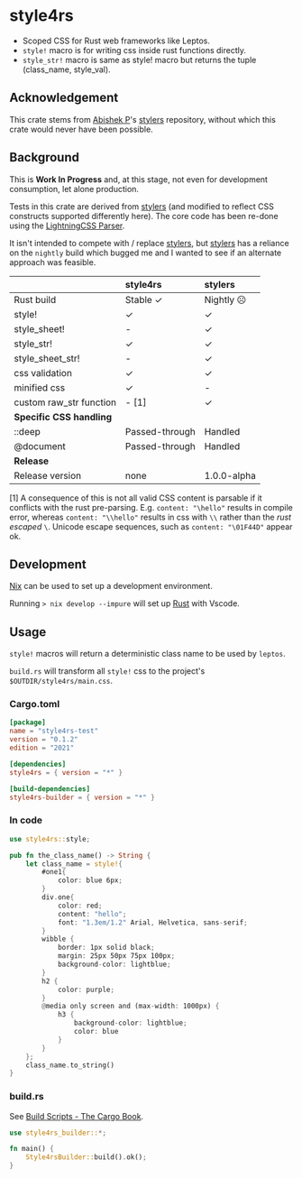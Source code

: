 # style4rs

* Scoped CSS for Rust web frameworks like Leptos.
* `style!` macro is for writing css inside rust functions directly.
* `style_str!` macro is same as style! macro but returns the tuple (class_name, style_val).

## Acknowledgement

This crate stems from [Abishek P](https://github.com/abishekatp)'s [stylers](https://github.com/abishekatp/stylers) repository, without which this crate would never have been possible.


## Background

This is **Work In Progress** and, at this stage, not even for development consumption, let alone production.

Tests in this crate are derived from [stylers](https://github.com/abishekatp/stylers) (and modified to reflect CSS constructs supported differently here). The core code has been re-done using the [LightningCSS Parser](https://lightningcss.dev/).

It isn't intended to compete with / replace [stylers](https://github.com/abishekatp/stylers), but [stylers](https://github.com/abishekatp/stylers) has a reliance on the `nightly` build which bugged me and I wanted to see if an alternate approach was feasible.

|                           | style4rs       | stylers     |
|---------------------------|:---------------|:------------|
| Rust build                | Stable ✓       | Nightly ☹   |
| style!                    | ✓              | ✓           |
| style_sheet!              | -              | ✓           |
| style_str!                | ✓              | ✓           |
| style_sheet_str!          | -              | ✓           |
| css validation            | ✓              | ✓           |
| minified css              | ✓              | -           |
| custom raw_str function   | - [1]              | ✓           |
| __Specific CSS handling__ |                |             |
| ::deep                    | Passed-through | Handled     |
| @document                 | Passed-through | Handled     |
| __Release__               |                |             |
| Release version           | none           | 1.0.0-alpha |

[1] A consequence of this is not all valid CSS content is parsable if it conflicts with the rust pre-parsing. E.g. `content: "\hello"` results in compile error, whereas `content: "\\hello"` results in css with `\\` rather than the _rust escaped_ `\`. Unicode escape sequences, such as `content: "\01F44D"` appear ok.

## Development

[Nix](https://nixos.org/) can be used to set up a development environment.

Running `> nix develop --impure` will set up [Rust](https://www.rust-lang.org/) with Vscode.

## Usage

`style!` macros will return a deterministic class name to be used by `leptos`.

`build.rs` will transform all `style!` css to the project's `$OUTDIR/style4rs/main.css`.

### Cargo.toml

```toml
[package]
name = "style4rs-test"
version = "0.1.2"
edition = "2021"

[dependencies]
style4rs = { version = "*" }

[build-dependencies]
style4rs-builder = { version = "*" }
```

### In code

```rust
use style4rs::style;

pub fn the_class_name() -> String {
    let class_name = style!{
        #one1{
            color: blue 6px;
        }
        div.one{
            color: red;
            content: "hello";
            font: "1.3em/1.2" Arial, Helvetica, sans-serif;
        }
        wibble {
            border: 1px solid black;
            margin: 25px 50px 75px 100px;
            background-color: lightblue;
        }
        h2 {
            color: purple;
        }
        @media only screen and (max-width: 1000px) {
            h3 {
                background-color: lightblue;
                color: blue
            }
        }
    };
    class_name.to_string()
}
```

### build.rs

See [Build Scripts - The Cargo Book](https://doc.rust-lang.org/cargo/reference/build-scripts.html).

```rust
use style4rs_builder::*;

fn main() {
    Style4rsBuilder::build().ok();
}
```